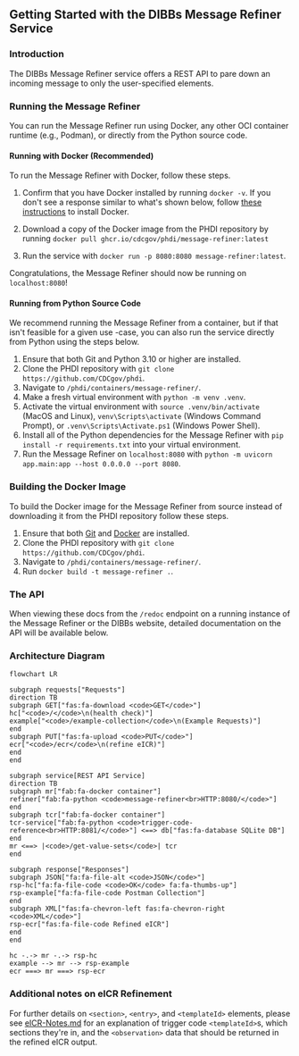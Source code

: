 ## Getting Started with the DIBBs Message Refiner Service

### Introduction

The DIBBs Message Refiner service offers a REST API to pare down an incoming message to only the user-specified elements.

### Running the Message Refiner

You can run the Message Refiner run using Docker, any other OCI container runtime (e.g., Podman), or directly from the Python source code.

#### Running with Docker (Recommended)

To run the Message Refiner with Docker, follow these steps.

1. Confirm that you have Docker installed by running `docker -v`. If you don't see a response similar to what's shown below, follow [these instructions](https://docs.docker.com/get-docker/) to install Docker.

2. Download a copy of the Docker image from the PHDI repository by running `docker pull ghcr.io/cdcgov/phdi/message-refiner:latest`

3. Run the service with `docker run -p 8080:8080 message-refiner:latest`.

Congratulations, the Message Refiner should now be running on `localhost:8080`!

#### Running from Python Source Code

We recommend running the Message Refiner from a container, but if that isn't feasible for a given use -case, you can also run the service directly from Python using the steps below.

1. Ensure that both Git and Python 3.10 or higher are installed.
2. Clone the PHDI repository with `git clone https://github.com/CDCgov/phdi`.
3. Navigate to `/phdi/containers/message-refiner/`.
4. Make a fresh virtual environment with `python -m venv .venv`.
5. Activate the virtual environment with `source .venv/bin/activate` (MacOS and Linux), `venv\Scripts\activate` (Windows Command Prompt), or `.venv\Scripts\Activate.ps1` (Windows Power Shell).
6. Install all of the Python dependencies for the Message Refiner with `pip install -r requirements.txt` into your virtual environment.
7. Run the Message Refiner on `localhost:8080` with `python -m uvicorn app.main:app --host 0.0.0.0 --port 8080`.

### Building the Docker Image

To build the Docker image for the Message Refiner from source instead of downloading it from the PHDI repository follow these steps.

1. Ensure that both [Git](https://git-scm.com/book/en/v2/Getting-Started-Installing-Git) and [Docker](https://docs.docker.com/get-docker/) are installed.
2. Clone the PHDI repository with `git clone https://github.com/CDCgov/phdi`.
3. Navigate to `/phdi/containers/message-refiner/`.
4. Run `docker build -t message-refiner .`.

### The API

When viewing these docs from the `/redoc` endpoint on a running instance of the Message Refiner or the DIBBs website, detailed documentation on the API will be available below.

### Architecture Diagram

```mermaid
flowchart LR

subgraph requests["Requests"]
direction TB
subgraph GET["fas:fa-download <code>GET</code>"]
hc["<code>/</code>\n(health check)"]
example["<code>/example-collection</code>\n(Example Requests)"]
end
subgraph PUT["fas:fa-upload <code>PUT</code>"]
ecr["<code>/ecr</code>\n(refine eICR)"]
end
end

subgraph service[REST API Service]
direction TB
subgraph mr["fab:fa-docker container"]
refiner["fab:fa-python <code>message-refiner<br>HTTP:8080/</code>"]
end
subgraph tcr["fab:fa-docker container"]
tcr-service["fab:fa-python <code>trigger-code-reference<br>HTTP:8081/</code>"] <==> db["fas:fa-database SQLite DB"]
end
mr <==> |<code>/get-value-sets</code>| tcr
end

subgraph response["Responses"]
subgraph JSON["fa:fa-file-alt <code>JSON</code>"]
rsp-hc["fa:fa-file-code <code>OK</code> fa:fa-thumbs-up"]
rsp-example["fa:fa-file-code Postman Collection"]
end
subgraph XML["fas:fa-chevron-left fas:fa-chevron-right <code>XML</code>"]
rsp-ecr["fas:fa-file-code Refined eICR"]
end
end

hc -.-> mr -.-> rsp-hc
example --> mr --> rsp-example
ecr ===> mr ===> rsp-ecr

```

### Additional notes on eICR Refinement

For further details on `<section>`, `<entry>`, and `<templateId>` elements, please see [eICR-Notes.md](eICR-Notes.md) for an explanation of trigger code `<templateId>`s, which sections they're in, and the `<observation>` data that should be returned in the refined eICR output.

```

```
